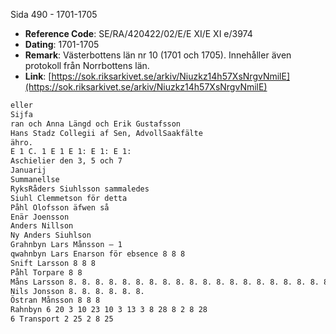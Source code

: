Sida 490 - 1701-1705

- **Reference Code**: SE/RA/420422/02/E/E XI/E XI e/3974
- **Dating**: 1701-1705
- **Remark**: Västerbottens län nr 10 (1701 och 1705). Innehåller även protokoll från Norrbottens län.
- **Link**: [https://sok.riksarkivet.se/arkiv/Niuzkz14h57XsNrgvNmilE](https://sok.riksarkivet.se/arkiv/Niuzkz14h57XsNrgvNmilE)

```txt linenums="1"
eller
Sijfa
ran och Anna Längd och Erik Gustafsson
Hans Stadz Collegii af Sen, AdvollSaakfälte
ähro.
E 1 C. 1 E 1 E 1: E 1: E 1:
Aschielier den 3, 5 och 7
Januarij
Summanellse
RyksRåders Siuhlsson sammaledes
Siuhl Clemmetson för detta
Påhl Olofsson äfwen så
Enär Joensson
Anders Nillson
Ny Anders Siuhlson
Grahnbyn Lars Månsson — 1
qwahnbyn Lars Enarson för ebsence 8 8 8
Snift Larsson 8 8 8
Påhl Torpare 8 8
Måns Larsson 8. 8. 8. 8. 8. 8. 8. 8. 8. 8. 8. 8. 8. 8. 8. 8. 8. 8. 8. 8. 8. 8. 8. 8. 8. 8. 8. 8. 8. 8
Nils Jonsson 8. 8. 8. 8. 8. 8.
Östran Månsson 8 8 8
Rahnbyn 6 20 3 10 23 10 3 13 3 8 28 8 2 8 28
6 Transport 2 25 2 8 25
```
